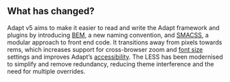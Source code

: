 ## What has changed?
Adapt v5 aims to make it easier to read and write the Adapt framework and plugins by introducing [BEM](http://getbem.com/), a new naming convention, and [SMACSS](http://smacss.com/), a modular approach to front end code. It transitions away from pixels towards rems, which increases support for cross-browser zoom and [font size](https://medium.com/@vamptvo/pixels-vs-ems-users-do-change-font-size-5cfb20831773) settings and improves Adapt’s [accessibility](https://www.w3.org/TR/WCAG20-TECHS/C14.html). The LESS has been modernised to simplify and remove redundancy, reducing theme interference and the need for multiple overrides.